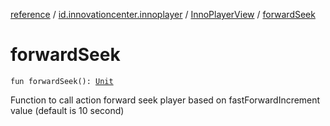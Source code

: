 [reference](../../index.md) / [id.innovationcenter.innoplayer](../index.md) / [InnoPlayerView](index.md) / [forwardSeek](./forward-seek.md)

# forwardSeek

`fun forwardSeek(): `[`Unit`](https://kotlinlang.org/api/latest/jvm/stdlib/kotlin/-unit/index.html)

Function to call action forward seek player based on fastForwardIncrement value (default is 10 second)

